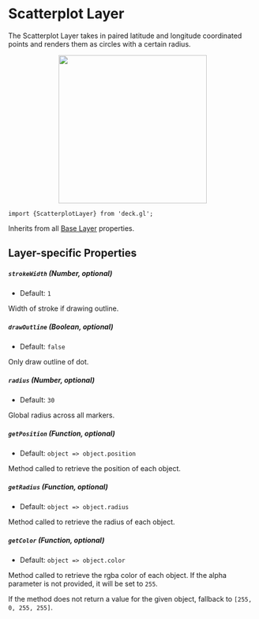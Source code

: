 # Scatterplot Layer

The Scatterplot Layer takes in paired latitude and longitude coordinated
points and renders them as circles with a certain radius.

<div align="center">
  <img height="300" src="images/demo-thumb-scatterplot.jpg" />
</div>

    import {ScatterplotLayer} from 'deck.gl';

Inherits from all [Base Layer](/docs/layers/base-layer.md) properties.

## Layer-specific Properties

##### `strokeWidth` (Number, optional)

- Default: `1`

Width of stroke if drawing outline.

##### `drawOutline` (Boolean, optional)

- Default: `false`

Only draw outline of dot.

##### `radius` (Number, optional)

- Default: `30`

Global radius across all markers.

##### `getPosition` (Function, optional)

- Default: `object => object.position`

Method called to retrieve the position of each object.

##### `getRadius` (Function, optional)

- Default: `object => object.radius`

Method called to retrieve the radius of each object.

##### `getColor` (Function, optional)

- Default: `object => object.color`

Method called to retrieve the rgba color of each object. If the alpha parameter
is not provided, it will be set to `255`.

If the method does not return a value for the given object, fallback to
`[255, 0, 255, 255]`.
